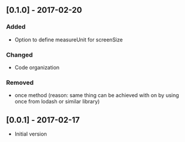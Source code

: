 ## [0.1.0] - 2017-02-20

### Added
- Option to define measureUnit for screenSize

### Changed
- Code organization

### Removed
- once method (reason: same thing can be achieved with on by using once from lodash or similar library)

## [0.0.1] - 2017-02-17
- Initial version
